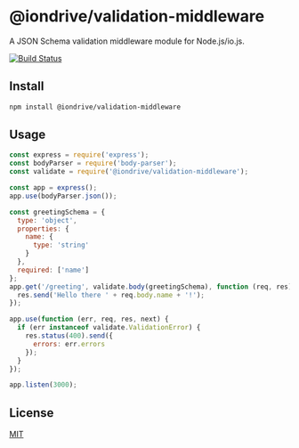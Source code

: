 # @iondrive/validation-middleware

A JSON Schema validation middleware module for Node.js/io.js.

[![Build Status][travis-image]][travis-url]

## Install

```bash
npm install @iondrive/validation-middleware
```

## Usage

```js
const express = require('express');
const bodyParser = require('body-parser');
const validate = require('@iondrive/validation-middleware');

const app = express();
app.use(bodyParser.json());

const greetingSchema = {
  type: 'object',
  properties: {
    name: {
      type: 'string'
    }
  },
  required: ['name']
};
app.get('/greeting', validate.body(greetingSchema), function (req, res) {
  res.send('Hello there ' + req.body.name + '!');
});

app.use(function (err, req, res, next) {
  if (err instanceof validate.ValidationError) {
    res.status(400).send({
      errors: err.errors
    });
  }
});

app.listen(3000);
```

## License

[MIT](LICENSE)

[travis-image]: https://img.shields.io/travis/iondrive/validation-middleware.svg
[travis-url]: https://travis-ci.org/iondrive/validation-middleware
